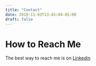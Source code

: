 ```yaml
---
title: "Contact"
date: 2018-11-03T13:43:04-05:00
draft: false
---
```


# How to Reach Me
The best way to reach me is on [Linkedin](https://www.linkedin.com/in/philipschmidt0740/)
